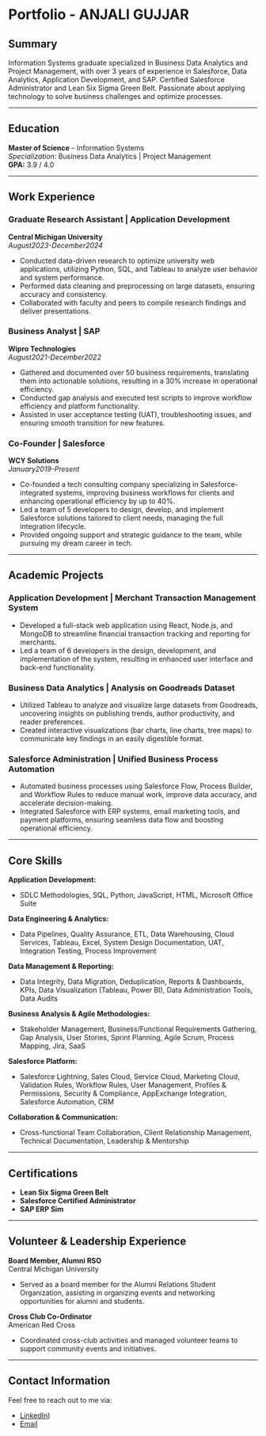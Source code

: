 # Portfolio - ANJALI GUJJAR

## Summary
Information Systems graduate specialized in Business Data Analytics and Project Management, with over 3 years of experience in Salesforce, Data Analytics, Application Development, and SAP. Certified Salesforce Administrator and Lean Six Sigma Green Belt. Passionate about applying technology to solve business challenges and optimize processes.

---

## Education
**Master of Science** – Information Systems  
*Specialization:* Business Data Analytics | Project Management  
**GPA:** 3.9 / 4.0  

---

## Work Experience

### Graduate Research Assistant | Application Development  
**Central Michigan University**  
*August2023-December2024*  
- Conducted data-driven research to optimize university web applications, utilizing Python, SQL, and Tableau to analyze user behavior and system performance.
- Performed data cleaning and preprocessing on large datasets, ensuring accuracy and consistency.
- Collaborated with faculty and peers to compile research findings and deliver presentations.

### Business Analyst | SAP  
**Wipro Technologies**  
*August2021-December2022*  
- Gathered and documented over 50 business requirements, translating them into actionable solutions, resulting in a 30% increase in operational efficiency.
- Conducted gap analysis and executed test scripts to improve workflow efficiency and platform functionality.
- Assisted in user acceptance testing (UAT), troubleshooting issues, and ensuring smooth transition for new features.

### Co-Founder | Salesforce  
**WCY Solutions**  
*January2019-Present*  
- Co-founded a tech consulting company specializing in Salesforce-integrated systems, improving business workflows for clients and enhancing operational efficiency by up to 40%.
- Led a team of 5 developers to design, develop, and implement Salesforce solutions tailored to client needs, managing the full integration lifecycle.
- Provided ongoing support and strategic guidance to the team, while pursuing my dream career in tech.

---

## Academic Projects

### Application Development | Merchant Transaction Management System
- Developed a full-stack web application using React, Node.js, and MongoDB to streamline financial transaction tracking and reporting for merchants.
- Led a team of 6 developers in the design, development, and implementation of the system, resulting in enhanced user interface and back-end functionality.

### Business Data Analytics | Analysis on Goodreads Dataset
- Utilized Tableau to analyze and visualize large datasets from Goodreads, uncovering insights on publishing trends, author productivity, and reader preferences.
- Created interactive visualizations (bar charts, line charts, tree maps) to communicate key findings in an easily digestible format.

### Salesforce Administration | Unified Business Process Automation
- Automated business processes using Salesforce Flow, Process Builder, and Workflow Rules to reduce manual work, improve data accuracy, and accelerate decision-making.
- Integrated Salesforce with ERP systems, email marketing tools, and payment platforms, ensuring seamless data flow and boosting operational efficiency.

---

## Core Skills

**Application Development:**  
- SDLC Methodologies, SQL, Python, JavaScript, HTML, Microsoft Office Suite

**Data Engineering & Analytics:**  
- Data Pipelines, Quality Assurance, ETL, Data Warehousing, Cloud Services, Tableau, Excel, System Design Documentation, UAT, Integration Testing, Process Improvement

**Data Management & Reporting:**  
- Data Integrity, Data Migration, Deduplication, Reports & Dashboards, KPIs, Data Visualization (Tableau, Power BI), Data Administration Tools, Data Audits

**Business Analysis & Agile Methodologies:**  
- Stakeholder Management, Business/Functional Requirements Gathering, Gap Analysis, User Stories, Sprint Planning, Agile Scrum, Process Mapping, Jira, SaaS

**Salesforce Platform:**  
- Salesforce Lightning, Sales Cloud, Service Cloud, Marketing Cloud, Validation Rules, Workflow Rules, User Management, Profiles & Permissions, Security & Compliance, AppExchange Integration, Salesforce Automation, CRM

**Collaboration & Communication:**  
- Cross-functional Team Collaboration, Client Relationship Management, Technical Documentation, Leadership & Mentorship

---

## Certifications
- **Lean Six Sigma Green Belt**
- **Salesforce Certified Administrator**
- **SAP ERP Sim**

---

## Volunteer & Leadership Experience

**Board Member, Alumni RSO**  
Central Michigan University  
- Served as a board member for the Alumni Relations Student Organization, assisting in organizing events and networking opportunities for alumni and students.

**Cross Club Co-Ordinator**  
American Red Cross  
- Coordinated cross-club activities and managed volunteer teams to support community events and initiatives.

---

## Contact Information
Feel free to reach out to me via:  
- [LinkedIn](https://www.linkedin.com/in/anjaligujjar/))  
- [Email](anjali.gujjarag13@gmail.com)  
